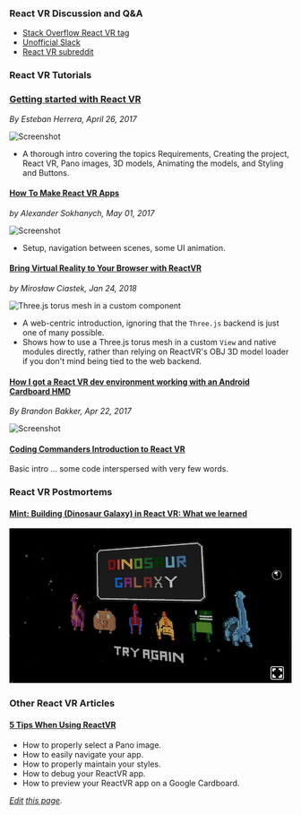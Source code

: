 
### React VR Discussion and Q&A

* [Stack Overflow React VR tag](https://stackoverflow.com/questions/tagged/react-vr)
* [Unofficial Slack](https://unofficialreactvr.slack.com/)
* [React VR subreddit](https://www.reddit.com/r/reactvr/)

### React VR Tutorials

### [Getting started with React VR](https://www.pluralsight.com/guides/front-end-javascript/getting-started-with-react-vr)
*By Esteban Herrera, April 26, 2017*

![Screenshot](https://raw.githubusercontent.com/pluralsight/guides/master/images/79aea4e7-a53b-4cfa-ba54-a03dc527c004.gif)

*    A thorough intro covering the topics Requirements,
Creating the project, React VR, Pano images, 3D models, Animating the models, and Styling and Buttons.

#### [How To Make React VR Apps](https://dzone.com/articles/how-to-make-react-vr-apps)
*by Alexander Sokhanych, May 01, 2017*

![Screenshot](https://dzone.com/storage/temp/5042335-zoom.gif)

*    Setup, navigation between scenes, some UI animation.

#### [Bring Virtual Reality to Your Browser with ReactVR](https://medium.com/swinginc/bring-virtual-reality-to-your-browser-with-reactvr-fd9dc62aa8b1)
*by Mirosław Ciastek, Jan 24, 2018*

![Three.js torus mesh in a custom component](https://cdn-images-1.medium.com/max/1600/1*eOlg_Cswr_5b95Fb4d8vpg.png)

* A web-centric introduction, ignoring that the `Three.js` backend is just one of
many possible.
* Shows how to use a Three.js torus mesh in a custom `View` and native modules directly,
rather than relying on ReactVR's OBJ 3D model loader if you don't mind being tied to the
web backend.  

#### [How I got a React VR dev environment working with an Android Cardboard HMD](https://hackernoon.com/how-i-got-a-react-vr-dev-environment-working-with-an-android-cardboard-1fcaf00faebc)
*By Brandon Bakker, Apr 22, 2017*

![Screenshot](https://cdn-images-1.medium.com/max/1600/1*UCD_ch8JYAjxB1vm6wVH-w.png)

#### [Coding Commanders Introduction to React VR](http://www.codingcommanders.com/reactVRMain.php)
Basic intro ... some code interspersed with very few words.

### React VR Postmortems

#### [Mint: Building (Dinosaur Galaxy) in React VR: What we learned](https://medium.com/mint-digital/building-in-react-vr-what-we-learned-779a76dde74c)
![Completion Screenshot](https://github.com/ahcox/ahcox.com/raw/master/reactvr/dinosaur_galaxy.jpg)

### Other React VR Articles

#### [5 Tips When Using ReactVR](https://medium.com/@neo/5-tips-when-using-reactvr-890fff7c77f3)
* How to properly select a Pano image.
* How to easily navigate your app.
* How to properly maintain your styles.
* How to debug your ReactVR app.
* How to preview your ReactVR app on a Google Cardboard.



*[Edit](https://github.com/ahcox/ahcox.com/edit/master/reactvr/resources.md) [this page](http://ahcox.com/reactvr/)*.
